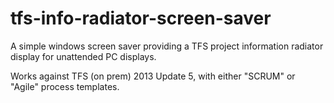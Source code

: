 # tfs-info-radiator-screen-saver
A simple windows screen saver providing a TFS project information radiator display for unattended PC displays.

Works against TFS (on prem) 2013 Update 5, with either "SCRUM" or "Agile" process templates.
